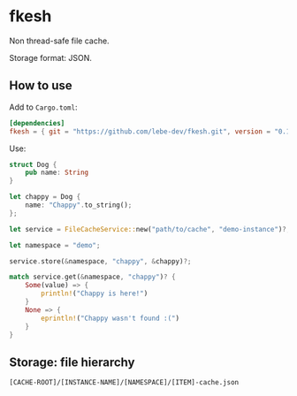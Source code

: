 # fkesh

Non thread-safe file cache.

Storage format: JSON.

## How to use

Add to `Cargo.toml`:

```toml
[dependencies]
fkesh = { git = "https://github.com/lebe-dev/fkesh.git", version = "0.1.0" }
```

Use:

```rust
struct Dog {
    pub name: String
}

let chappy = Dog {
    name: "Chappy".to_string();
};

let service = FileCacheService::new("path/to/cache", "demo-instance")?;

let namespace = "demo";

service.store(&namespace, "chappy", &chappy)?;

match service.get(&namespace, "chappy")? {
    Some(value) => {
        println!("Chappy is here!")
    }
    None => {
        eprintln!("Chappy wasn't found :(")
    }
}

```

## Storage: file hierarchy

```
[CACHE-ROOT]/[INSTANCE-NAME]/[NAMESPACE]/[ITEM]-cache.json
```